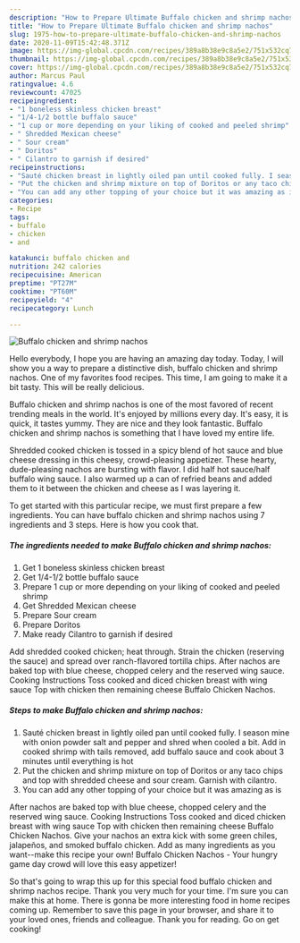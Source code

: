 ```yaml
---
description: "How to Prepare Ultimate Buffalo chicken and shrimp nachos"
title: "How to Prepare Ultimate Buffalo chicken and shrimp nachos"
slug: 1975-how-to-prepare-ultimate-buffalo-chicken-and-shrimp-nachos
date: 2020-11-09T15:42:48.371Z
image: https://img-global.cpcdn.com/recipes/389a8b38e9c8a5e2/751x532cq70/buffalo-chicken-and-shrimp-nachos-recipe-main-photo.jpg
thumbnail: https://img-global.cpcdn.com/recipes/389a8b38e9c8a5e2/751x532cq70/buffalo-chicken-and-shrimp-nachos-recipe-main-photo.jpg
cover: https://img-global.cpcdn.com/recipes/389a8b38e9c8a5e2/751x532cq70/buffalo-chicken-and-shrimp-nachos-recipe-main-photo.jpg
author: Marcus Paul
ratingvalue: 4.6
reviewcount: 47025
recipeingredient:
- "1 boneless skinless chicken breast"
- "1/4-1/2 bottle buffalo sauce"
- "1 cup or more depending on your liking of cooked and peeled shrimp"
- " Shredded Mexican cheese"
- " Sour cream"
- " Doritos"
- " Cilantro to garnish if desired"
recipeinstructions:
- "Sauté chicken breast in lightly oiled pan until cooked fully. I season mine with onion powder salt and pepper and shred when cooled a bit. Add in cooked shrimp with tails removed, add buffalo sauce and cook about 3 minutes until everything is hot"
- "Put the chicken and shrimp mixture on top of Doritos or any taco chips and top with shredded cheese and sour cream. Garnish with cilantro."
- "You can add any other topping of your choice but it was amazing as is"
categories:
- Recipe
tags:
- buffalo
- chicken
- and

katakunci: buffalo chicken and 
nutrition: 242 calories
recipecuisine: American
preptime: "PT27M"
cooktime: "PT60M"
recipeyield: "4"
recipecategory: Lunch

---
```



![Buffalo chicken and shrimp nachos](https://img-global.cpcdn.com/recipes/389a8b38e9c8a5e2/751x532cq70/buffalo-chicken-and-shrimp-nachos-recipe-main-photo.jpg)

Hello everybody, I hope you are having an amazing day today. Today, I will show you a way to prepare a distinctive dish, buffalo chicken and shrimp nachos. One of my favorites food recipes. This time, I am going to make it a bit tasty. This will be really delicious.

Buffalo chicken and shrimp nachos is one of the most favored of recent trending meals in the world. It's enjoyed by millions every day. It's easy, it is quick, it tastes yummy. They are nice and they look fantastic. Buffalo chicken and shrimp nachos is something that I have loved my entire life.

Shredded cooked chicken is tossed in a spicy blend of hot sauce and blue cheese dressing in this cheesy, crowd-pleasing appetizer. These hearty, dude-pleasing nachos are bursting with flavor. I did half hot sauce/half buffalo wing sauce. I also warmed up a can of refried beans and added them to it between the chicken and cheese as I was layering it.


To get started with this particular recipe, we must first prepare a few ingredients. You can have buffalo chicken and shrimp nachos using 7 ingredients and 3 steps. Here is how you cook that.

<!--inarticleads1-->

##### The ingredients needed to make Buffalo chicken and shrimp nachos:

1. Get 1 boneless skinless chicken breast
1. Get 1/4-1/2 bottle buffalo sauce
1. Prepare 1 cup or more depending on your liking of cooked and peeled shrimp
1. Get  Shredded Mexican cheese
1. Prepare  Sour cream
1. Prepare  Doritos
1. Make ready  Cilantro to garnish if desired


Add shredded cooked chicken; heat through. Strain the chicken (reserving the sauce) and spread over ranch-flavored tortilla chips. After nachos are baked top with blue cheese, chopped celery and the reserved wing sauce. Cooking Instructions Toss cooked and diced chicken breast with wing sauce Top with chicken then remaining cheese Buffalo Chicken Nachos. 

<!--inarticleads2-->

##### Steps to make Buffalo chicken and shrimp nachos:

1. Sauté chicken breast in lightly oiled pan until cooked fully. I season mine with onion powder salt and pepper and shred when cooled a bit. Add in cooked shrimp with tails removed, add buffalo sauce and cook about 3 minutes until everything is hot
1. Put the chicken and shrimp mixture on top of Doritos or any taco chips and top with shredded cheese and sour cream. Garnish with cilantro.
1. You can add any other topping of your choice but it was amazing as is


After nachos are baked top with blue cheese, chopped celery and the reserved wing sauce. Cooking Instructions Toss cooked and diced chicken breast with wing sauce Top with chicken then remaining cheese Buffalo Chicken Nachos. Give your nachos an extra kick with some green chiles, jalapeños, and smoked buffalo chicken. Add as many ingredients as you want--make this recipe your own! Buffalo Chicken Nachos - Your hungry game day crowd will love this easy appetizer! 

So that's going to wrap this up for this special food buffalo chicken and shrimp nachos recipe. Thank you very much for your time. I'm sure you can make this at home. There is gonna be more interesting food in home recipes coming up. Remember to save this page in your browser, and share it to your loved ones, friends and colleague. Thank you for reading. Go on get cooking!
